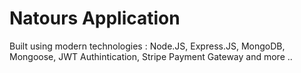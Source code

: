 # Natours Application

Built using modern technologies : Node.JS, Express.JS, MongoDB, Mongoose, JWT Authintication, Stripe Payment Gateway and more ..
